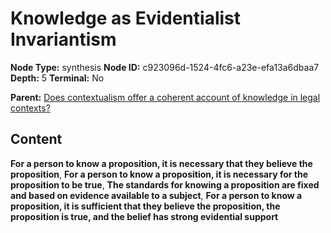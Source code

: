 # Knowledge as Evidentialist Invariantism

**Node Type:** synthesis
**Node ID:** c923096d-1524-4fc6-a23e-efa13a6dbaa7
**Depth:** 5
**Terminal:** No

**Parent:** [Does contextualism offer a coherent account of knowledge in legal contexts?](does-contextualism-offer-a-coherent-account-of-knowledge-in-legal-contexts-antithesis-4fd45920-e690-44af-84cd-ab3b45e9c6dc.md)

## Content

**For a person to know a proposition, it is necessary that they believe the proposition**, **For a person to know a proposition, it is necessary for the proposition to be true**, **The standards for knowing a proposition are fixed and based on evidence available to a subject**, **For a person to know a proposition, it is sufficient that they believe the proposition, the proposition is true, and the belief has strong evidential support**
